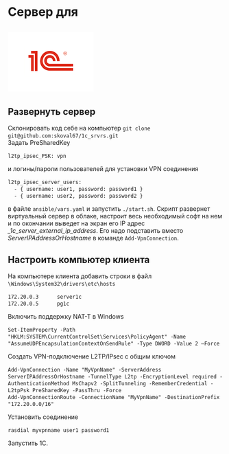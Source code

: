 # Сервер для

![1C docker postgresql](./1s-foto.png "Развертываем сервер для 1С на docker-контейнерах")
---
## Развернуть сервер
Склонировать код себе на компьютер `git clone git@github.com:skoval67/1c_srvrs.git` <br>
Задать PreSharedKey <br>
```
l2tp_ipsec_PSK: vpn
```
и логины/пароли пользователей для установки VPN соединения
```
l2tp_ipsec_server_users:
  - { username: user1, password: password1 }
  - { username: user2, password: password2 }
```
в файле `ansible/vars.yaml` и запустить `./start.sh`. Скрипт развернет виртуальный сервер в облаке, настроит весь необходимый софт на нем и по окончании выведет на экран его IP адрес *_1c_server_external_ip_address*. Его надо подставить вместо *ServerIPAddressOrHostname* в команде `Add-VpnConnection`.

## Настроить компьютер клиента
На компьютере клиента добавить строки в файл `\Windows\System32\drivers\etc\hosts`<br>
```shell
172.20.0.3      server1c
172.20.0.5      pg1c
```
Включить поддержку NAT-T в Windows
```
Set-ItemProperty -Path "HKLM:SYSTEM\CurrentControlSet\Services\PolicyAgent" -Name "AssumeUDPEncapsulationContextOnSendRule" -Type DWORD -Value 2 –Force
```
Создать VPN-подключение L2TP/IPsec с общим ключом
```
Add-VpnConnection -Name "MyVpnName" -ServerAddress ServerIPAddressOrHostname -TunnelType L2tp -EncryptionLevel required -AuthenticationMethod MsChapv2 -SplitTunneling -RememberCredential -L2tpPsk PreSharedKey -PassThru -Force
Add-VpnConnectionRoute -ConnectionName "MyVpnName" -DestinationPrefix "172.20.0.0/16"
```
Установить соединение
```
rasdial myvpnname user1 password1
```
Запустить 1С.
